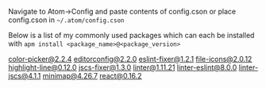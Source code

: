 Navigate to Atom->Config and paste contents of config.cson
or place config.cson in `~/.atom/config.cson`

Below is a list of my commonly used packages which can each be installed with `apm install <package_name>@<package_version>`

color-picker@2.2.4
editorconfig@2.2.0
eslint-fixer@1.2.1
file-icons@2.0.12
highlight-line@0.12.0
jscs-fixer@1.3.0
linter@1.11.21
linter-eslint@8.0.0
linter-jscs@4.1.1
minimap@4.26.7
react@0.16.2

